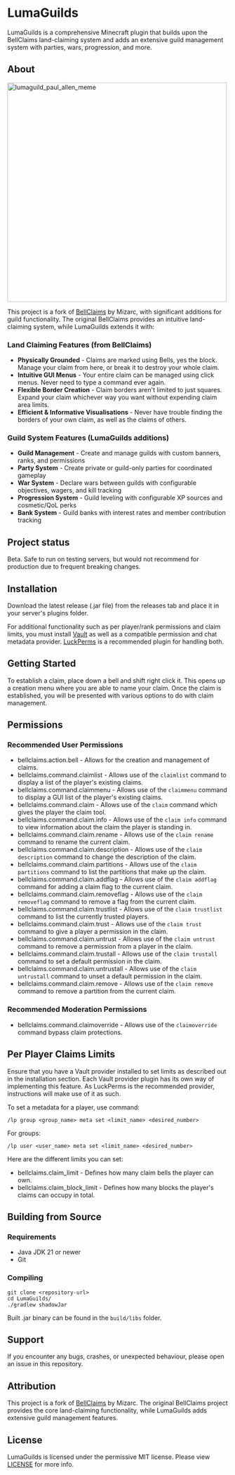 
# LumaGuilds

LumaGuilds is a comprehensive Minecraft plugin that builds upon the BellClaims land-claiming system and adds an extensive guild management system with parties, wars, progression, and more.

## About
<img width="500" height="500" alt="lumaguild_paul_allen_meme" src="https://github.com/user-attachments/assets/2f925067-2c2c-49f8-9bb0-4ce40a181136" />

This project is a fork of [BellClaims](https://github.com/mizarc/bell-claims) by Mizarc, with significant additions for guild functionality. The original BellClaims provides an intuitive land-claiming system, while LumaGuilds extends it with:

### Land Claiming Features (from BellClaims)
- **Physically Grounded** - Claims are marked using Bells, yes the block. Manage your claim from here, or break it to destroy your whole claim.
- **Intuitive GUI Menus** - Your entire claim can be managed using click menus. Never need to type a command ever again.
- **Flexible Border Creation** - Claim borders aren't limited to just squares. Expand your claim whichever way you want without expending claim area limits.
- **Efficient & Informative Visualisations** - Never have trouble finding the borders of your own claim, as well as the claims of others.

### Guild System Features (LumaGuilds additions)
- **Guild Management** - Create and manage guilds with custom banners, ranks, and permissions
- **Party System** - Create private or guild-only parties for coordinated gameplay
- **War System** - Declare wars between guilds with configurable objectives, wagers, and kill tracking
- **Progression System** - Guild leveling with configurable XP sources and cosmetic/QoL perks
- **Bank System** - Guild banks with interest rates and member contribution tracking

## Project status
Beta. Safe to run on testing servers, but would not recommend for production due to frequent breaking changes.

## Installation
Download the latest release (.jar file) from the releases tab and place it in your server's plugins folder. 

For additional functionality such as per player/rank permissions and claim limits, you must install 
[Vault](https://www.spigotmc.org/resources/vault.34315/) as well as a compatible permission and chat
metadata provider. [LuckPerms](https://luckperms.net/) is a recommended plugin for handling both.

## Getting Started
To establish a claim, place down a bell and shift right click it. This opens up a creation menu where you are able to 
name your claim. Once the claim is established, you will be presented with various options to do with claim management.

## Permissions
### Recommended User Permissions
- bellclaims.action.bell - Allows for the creation and management of claims.
- bellclaims.command.claimlist - Allows use of the `claimlist` command to display a list of the player's existing claims.
- bellclaims.command.claimmenu - Allows use of the `claimmenu` command to display a GUI list of the player's existing claims.
- bellclaims.command.claim - Allows use of the `claim` command which gives the player the claim tool.
- bellclaims.command.claim.info - Allows use of the `claim info` command to view information about the claim the player is standing in.
- bellclaims.command.claim.rename - Allows use of the `claim rename` command to rename the current claim.
- bellclaims.command.claim.description - Allows use of the `claim description` command to change the description of the claim.
- bellclaims.command.claim.partitions - Allows use of the `claim partitions` command to list the partitions that make up the claim.
- bellclaims.command.claim.addflag - Allows use of the `claim addflag` command for adding a claim flag to the current claim.
- bellclaims.command.claim.removeflag - Allows use of the `claim removeflag` command to remove a flag from the current claim.
- bellclaims.command.claim.trustlist - Allows use of the `claim trustlist` command to list the currently trusted players.
- bellclaims.command.claim.trust - Allows use of the `claim trust` command to give a player a permission in the claim.
- bellclaims.command.claim.untrust - Allows use of the `claim untrust` command to remove a permission from a player in the claim.
- bellclaims.command.claim.trustall - Allows use of the `claim trustall` command to set a default permission in the claim.
- bellclaims.command.claim.untrustall - Allows use of the `claim untrustall` command to unset a default permission in the claim.
- bellclaims.command.claim.remove - Allows use of the `claim remove` command to remove a partition from the current claim.

### Recommended Moderation Permissions
- bellclaims.command.claimoverride - Allows use of the `claimoverride` command bypass claim protections.

## Per Player Claims Limits
Ensure that you have a Vault provider installed to set limits as described out in the installation section. Each Vault 
provider plugin has its own way of implementing this feature. As LuckPerms is the recommended provider, instructions 
will make use of it as such.

To set a metadata for a player, use command:

`/lp group <group_name> meta set <limit_name> <desired_number>`

For groups:

`/lp user <user_name> meta set <limit_name> <desired_number>`

Here are the different limits you can set:
- bellclaims.claim_limit - Defines how many claim bells the player can own.
- bellclaims.claim_block_limit - Defines how many blocks the player's claims can occupy in total.

## Building from Source
### Requirements
- Java JDK 21 or newer
- Git

### Compiling
```
git clone <repository-url>
cd LumaGuilds/
./gradlew shadowJar
```
Built .jar binary can be found in the `build/libs` folder.

## Support
If you encounter any bugs, crashes, or unexpected behaviour, please open an issue in this repository.

## Attribution
This project is a fork of [BellClaims](https://github.com/mizarc/bell-claims) by Mizarc. The original BellClaims project provides the core land-claiming functionality, while LumaGuilds adds extensive guild management features.

## License
LumaGuilds is licensed under the permissive MIT license. Please view [LICENSE](LICENSE) for more info.
